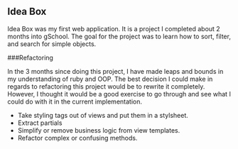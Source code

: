 ## Idea Box

Idea Box was my first web application. It is a project I completed about 2 months into gSchool. The goal for the project was to learn how to sort, filter, and search for simple objects.


###Refactoring

In the 3 months since doing this project, I have made leaps and bounds in my understanding of ruby and OOP. The best decision I could make in regards to refactoring this project would be to rewrite it completely. However, I thought it would be a good exercise to go through and see what I could do with it in the current implementation.

- Take styling tags out of views and put them in a stylsheet.
- Extract partials
- Simplify or remove business logic from view templates.
- Refactor complex or confusing methods.
